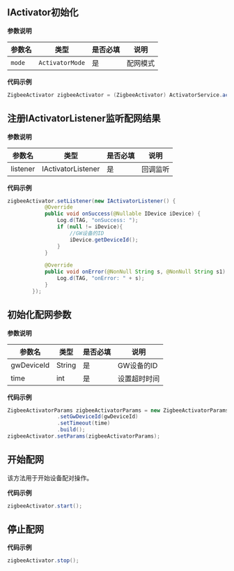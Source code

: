 ## IActivator初始化

**参数说明**

| 参数名 | 类型 | 是否必填 | 说明 |
| --- | --- | --- | --- |
| `mode` | `ActivatorMode` | 是 | 配网模式 |

**代码示例**

```java
ZigbeeActivator zigbeeActivator = (ZigbeeActivator) ActivatorService.activator(ActivatorMode.Zigbee);
```

## 注册IActivatorListener监听配网结果

**参数说明**

| 参数名 | 类型 | 是否必填 | 说明 |
| --- | --- | --- | --- |
| listener | IActivatorListener | 是 | 回调监听 |

**代码示例**

```java
zigbeeActivator.setListener(new IActivatorListener() {
            @Override
            public void onSuccess(@Nullable IDevice iDevice) {
                Log.d(TAG, "onSuccess: ");
                if (null != iDevice){
                    //GW设备的ID 
                    iDevice.getDeviceId();
                }
            }

            @Override
            public void onError(@NonNull String s, @NonNull String s1) {
                Log.d(TAG, "onError: " + s);
            }
        });
```

## 初始化配网参数

**参数说明**

| 参数名 | 类型 | 是否必填 | 说明 |
| --- | --- | --- | --- |
| gwDeviceId | String | 是 | GW设备的ID |
| time | int | 是 | 设置超时时间 |

**代码示例**

```java
ZigbeeActivatorParams zigbeeActivatorParams = new ZigbeeActivatorParams.Builder()
                .setGwDeviceId(gwDeviceId)
                .setTimeout(time)
                .build();
zigbeeActivator.setParams(zigbeeActivatorParams);
```

## 开始配网

该方法用于开始设备配对操作。

**代码示例**

```java
zigbeeActivator.start();
```

## 停止配网

**代码示例**

```java
zigbeeActivator.stop();
```